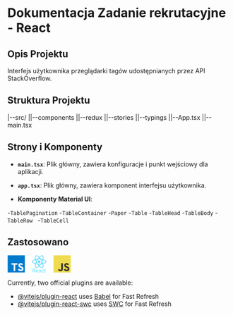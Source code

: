# Dokumentacja Zadanie rekrutacyjne - React

## Opis Projektu

Interfejs użytkownika przeglądarki tagów udostępnianych przez API StackOverflow.

## Struktura Projektu

|--src/
||--components
||--redux
||--stories
||--typings
||--App.tsx
||--main.tsx

## Strony i Komponenty

- **`main.tsx`**: Plik główny, zawiera konfiguracje i punkt wejściowy dla aplikacji.

- **`app.tsx`**: Plik główny, zawiera komponent interfejsu użytkownika.

- **Komponenty Material UI**:

-`TablePagination` -`TableContainer` -`Paper` -`Table` -`TableHead` -`TableBody` -`TableRow ` -`TableCell`

## Zastosowano

<a target="_blank" rel="noopener noreferrer" href="https://www.typescriptlang.org/"><img align="center" alt="JavaScript" src="https://raw.githubusercontent.com/devicons/devicon/master/icons/typescript/typescript-original.svg" height="40" width="40"/></a>&nbsp;&nbsp;
<a target="_blank" rel="noopener noreferrer" href="https://reactjs.org/"><img align="center" alt="React" src="https://raw.githubusercontent.com/devicons/devicon/master/icons/react/react-original-wordmark.svg" height="40" width="40"/></a>&nbsp;&nbsp;
<a target="_blank" rel="noopener noreferrer" href="https://developer.mozilla.org/en-US/docs/Web/JavaScript"><img align="center" alt="JavaScript" src="https://raw.githubusercontent.com/devicons/devicon/master/icons/javascript/javascript-original.svg" height="40" width="40"/></a>&nbsp;&nbsp;


Currently, two official plugins are available:

- [@vitejs/plugin-react](https://github.com/vitejs/vite-plugin-react/blob/main/packages/plugin-react/README.md) uses [Babel](https://babeljs.io/) for Fast Refresh
- [@vitejs/plugin-react-swc](https://github.com/vitejs/vite-plugin-react-swc) uses [SWC](https://swc.rs/) for Fast Refresh

